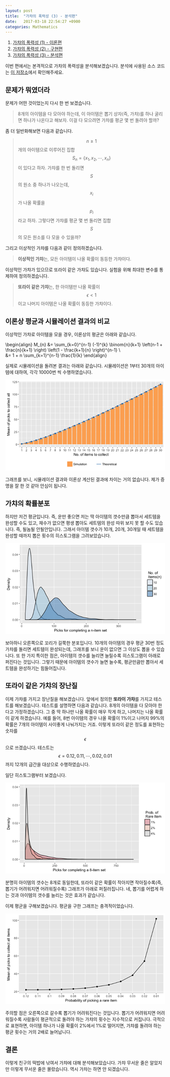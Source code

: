 ```yaml
---
layout: post
title:  "가챠의 폭력성 (3) - 분석편"
date:   2017-03-18 22:54:27 +0900
categories: Mathematics
---
```


1. [가챠의 폭력성 (1) - 이론편](https://helloworldpark.github.io/mathematics/2017/03/18/NoMoreGatcha001.html)
2. [가챠의 폭력성 (2) - 구현편](https://helloworldpark.github.io/mathematics/2017/03/18/NoMoreGatcha002.html)
3. [가챠의 폭력성 (3) - 분석편](https://helloworldpark.github.io/mathematics/2017/03/18/NoMoreGatcha003.html)

이번 편에서는 본격적으로 가챠의 폭력성을 분석해보겠습니다. 분석에 사용된 소스 코드는 [이 저장소](https://github.com/helloworldpark/nomoregatcha)에서 확인해주세요.

## 문제가 뭐였더라

문제가 어떤 것이었는지 다시 한 번 보겠습니다.

> 8개의 아이템을 다 모아야 하는데, 이 아이템은 뽑기 상자(즉, 가챠)를 하나 굴리면 하나가 나온다고 해보자.
> 이걸 다 모으려면 가챠를 평균 몇 번 돌려야 할까?

좀 더 일반화해보면 다음과 같습니다.

> $$n\geq1$$개의 아이템으로 이루어진 집합 $$S_{n} = \{x_{1}, x_{2}, \cdots , x_{n}\}$$이 있다고 하자.
> 가챠를 한 번 돌리면 $$S$$의 원소 중 하나가 나오는데, $$x_{i}$$가 나올 확률을 $$p_{i}$$라고 하자.
> 그렇다면 가챠를 평균 몇 번 돌리면 집합 $$S$$의 모든 원소를 다 모을 수 있을까?
 
그리고 이상적인 가챠를 다음과 같이 정의하겠습니다.

> **이상적인 가챠**는, 모든 아이템이 나올 확률이 동등한 가챠이다.

이상적인 가챠가 있으므로 또라이 같은 가챠도 있습니다. 실험을 위해 최대한 변수를 통제하여 정의하겠습니다.

> **또라이 같은 가챠**는, 한 아이템만 나올 확률이 $$\epsilon < 1$$이고 나머지 아이템은 나올 확률이 동등한 가챠이다.

## 이론상 평균과 시뮬레이션 결과의 비교

이상적인 가챠로 아이템을 모을 경우, 이론상의 평균은 아래와 같습니다.

\begin{align}
M_{n} &= \sum_{k=0}^{n-1} (-1)^{k} \binom{n}{k+1} \left(n-1 + \frac{n}{k+1} \right) \left(1 - \frac{k+1}{n} \right)^{n-1}  \\\
      &= 1 + n \sum_{k=1}^{n-1} \frac{1}{k}
\end{align}

실제로 시뮬레이션을 돌려본 결과는 아래와 같습니다. 시뮬레이션은 1부터 30개의 아이템에 대하여, 각각 10000번 씩 수행하였습니다.

<p align="center">
<img src="/images/2017-03-18-gatcha001.png"><br>
</p>

그래프를 보니, 시뮬레이션 결과와 이론상 계산된 결과에 차이는 거의 없습니다. 제가 증명을 잘 한 것 같아 안심이 됩니다.

## 가챠의 확률분포

하지만 저건 평균입니다. 즉, 운만 좋으면 저는 딱 아이템의 갯수만큼 뽑아서 세트템을 완성할 수도 있고, 재수가 없으면 평생 뽑아도 세트템의 완성 따위 보지 못 할 수도 있습니다. 즉, 될놈될 안될안입니다. 그래서 아이템 갯수가 10개, 20개, 30개일 때 세트템을 완성할 때까지 뽑은 횟수의 히스토그램을 그려보았습니다.

<p align="center">
<img src="/images/2017-03-18-gatcha004.png"><br>
</p>

보아하니 오른쪽으로 꼬리가 길쭉한 분포입니다. 10개의 아이템의 경우 평균 30번 정도 가챠를 돌리면 세트템이 완성되는데, 그래프를 보니 운이 없으면 그 이상도 뽑을 수 있습니다. 또 한 가지 특이한 점은, 아이템의 갯수를 늘리면 늘릴수록 히스토그램이 아래로 퍼진다는 것입니다. 그렇기 때문에 아이템의 갯수가 늘면 늘수록, 평균만큼만 뽑아서 세트템을 완성하기는 힘들어집니다.

## 또라이 같은 가챠의 장난질

이제 가챠를 가지고 장난질을 해보겠습니다. 앞에서 정의한 **또라이 가챠**를 가지고 테스트를 해보겠습니다. 테스트를 설명하면 다음과 같습니다. 8개의 아이템을 다 모아야 한다고 가정하겠습니다. 그 중 딱 하나만 나올 확률이 매우 작게 하고, 나머지는 나올 확률이 같게 하겠습니다. 예를 들어, 8번 아이템의 경우 나올 확률이 1%이고 나머지 99%의 확률은 7개의 아이템이 사이좋게 나눠가지는 거죠. 이렇게 또라이 같은 정도를 표현하는 숫자를 $$\epsilon$$으로 쓰겠습니다. 테스트는 $$\epsilon = 0.12, 0.11, \cdots , 0.02, 0.01$$까지 12개의 급간을 대상으로 수행하였습니다.

일단 히스토그램부터 보겠습니다.

<p align="center">
<img src="/images/2017-03-18-gatcha002.png"><br>
</p>

분명히 아이템의 갯수는 8개로 동일한데, 또라이 같은 확률이 작아지면 작아질수록(즉, 뽑기가 어려워지면 어려워질수록) 그래프가 아래로 퍼질러집니다. 네, 뽑기를 어렵게 하는 것과 아이템의 갯수를 늘리는 것은 효과가 같습니다.

이제 평균을 구해보겠습니다. 평균을 구한 그래프는 충격적이었습니다.

<p align="center">
<img src="/images/2017-03-18-gatcha003.png"><br>
</p>

주의할 점은 오른쪽으로 갈수록 뽑기가 어려워진다는 것입니다. 뽑기가 어려워지면 어려워질수록 사람들이 평균적으로 돌려야 하는 가챠의 횟수는 지수적으로 커집니다. 극적으로 표현하면, 아이템 하나가 나올 확률이 2%에서 1%로 떨어지면, 가챠를 돌려야 하는 평균 횟수는 거의 2배로 늘어납니다.

## 결론

이렇게 친구의 떡밥에 낚여서 가챠에 대해 분석해보았습니다. 가챠 무서운 줄은 알았지만 이렇게 무서운 줄은 몰랐습니다. 역시 가챠는 하면 안 되겠습니다.

